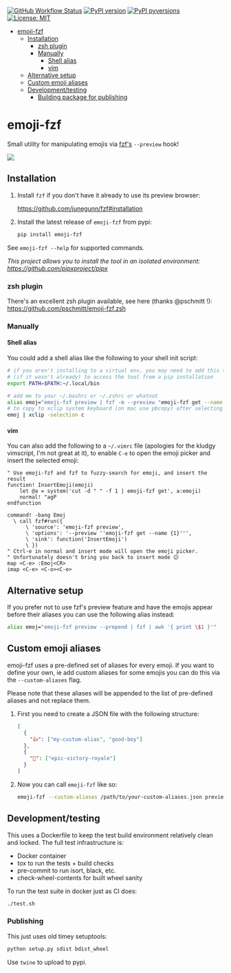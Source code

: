 [![GitHub Workflow
Status](https://img.shields.io/github/actions/workflow/status/noahp/emoji-fzf/main.yml?branch=main&style=for-the-badge)](https://github.com/noahp/emoji-fzf/actions)
[![PyPI
version](https://img.shields.io/pypi/v/emoji-fzf.svg?style=for-the-badge)](https://pypi.org/project/emoji-fzf/)
[![PyPI
pyversions](https://img.shields.io/pypi/pyversions/emoji-fzf.svg?style=for-the-badge)](https://pypi.python.org/pypi/emoji-fzf/)
[![License:
MIT](https://img.shields.io/badge/License-MIT-brightgreen.svg?style=for-the-badge)](https://opensource.org/licenses/MIT)

- [emoji-fzf](#emoji-fzf)
  - [Installation](#installation)
    - [zsh plugin](#zsh-plugin)
    - [Manually](#manually)
      - [Shell alias](#shell-alias)
      - [vim](#vim)
  - [Alternative setup](#alternative-setup)
  - [Custom emoji aliases](#custom-emoji-aliases)
  - [Development/testing](#developmenttesting)
    - [Building package for publishing](#building-package-for-publishing)

<!-- omit in toc -->

# emoji-fzf

Small utility for manipulating emojis via
[fzf's](https://github.com/junegunn/fzf) `--preview` hook!

<img src="https://cdn.rawgit.com/noahp/emoji-fzf/assets/demo.svg">

## Installation

1. Install `fzf` if you don't have it already to use its preview browser:

   https://github.com/junegunn/fzf#installation

2. Install the latest release of `emoji-fzf` from pypi:

   ```bash
   pip install emoji-fzf
   ```

See `emoji-fzf --help` for supported commands.

_This project allows you to install the tool in an isolated environment:
https://github.com/pipxproject/pipx_

### zsh plugin

There's an excellent zsh plugin available, see here (thanks @pschmitt !):
https://github.com/pschmitt/emoji-fzf.zsh

### Manually

#### Shell alias

You could add a shell alias like the following to your shell init script:

```bash
# if you aren't installing to a virtual env, you may need to add this to path
# (if it wasn't already) to access the tool from a pip installation
export PATH=$PATH:~/.local/bin

# add me to your ~/.bashrc or ~/.zshrc or whatnot
alias emoj="emoji-fzf preview | fzf -m --preview "emoji-fzf get --name {1}" | cut -d " " -f 1 | emoji-fzf get"
# to copy to xclip system keyboard (on mac use pbcopy) after selecting
emoj | xclip -selection c
```

#### vim

You can also add the following to a `~/.vimrc` file (apologies for the kludgy
vimscript, I'm not great at it), to enable `C-e` to open the emoji picker and
insert the selected emoji:

```vimscript
" Use emoji-fzf and fzf to fuzzy-search for emoji, and insert the result
function! InsertEmoji(emoji)
    let @a = system('cut -d " " -f 1 | emoji-fzf get', a:emoji)
    normal! "agP
endfunction

command! -bang Emoj
  \ call fzf#run({
      \ 'source': 'emoji-fzf preview',
      \ 'options': '--preview ''emoji-fzf get --name {1}''',
      \ 'sink': function('InsertEmoji')
      \ })
" Ctrl-e in normal and insert mode will open the emoji picker.
" Unfortunately doesn't bring you back to insert mode 😕
map <C-e> :Emoj<CR>
imap <C-e> <C-o><C-e>
```

## Alternative setup

If you prefer not to use fzf's preview feature and have the emojis appear
before their aliases you can use the following alias instead:

```bash
alias emoj="emoji-fzf preview --prepend | fzf | awk '{ print \$1 }'"
```

## Custom emoji aliases

emoji-fzf uses a pre-defined set of aliases for every emoji. If you want to
define your own, ie add custom aliases for some emojis you can do this via the
`--custom-aliases` flag.

Please note that these aliases will be appended to the list of pre-defined
aliases and not replace them.

1. First you need to create a JSON file with the following structure:

   ```json
   [
     {
       "👍": ["my-custom-alias", "good-boy"]
     },
     {
       "💯": ["epic-victory-royale"]
     }
   ]
   ```

2. Now you can call `emoji-fzf` like so:

   ```bash
   emoji-fzf --custom-aliases /path/to/your-custom-aliases.json preview
   ```

## Development/testing

This uses a Dockerfile to keep the test build environment relatively clean and
locked. The full test infrastructure is:

- Docker container
- tox to run the tests + build checks
- pre-commit to run isort, black, etc.
- check-wheel-contents for built wheel sanity

To run the test suite in docker just as CI does:

```bash
./test.sh
```

### Publishing

This just uses old timey setuptools:

```bash
python setup.py sdist bdist_wheel
```

Use `twine` to upload to pypi.
